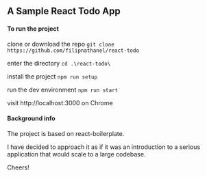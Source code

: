 ## A Sample React Todo App

#### To run the project

clone or download the repo
`git clone https://github.com/filipnathanel/react-todo`

enter the directory
`cd .\react-todo\`

install the project
`npm run setup`

run the dev environment
`npm run start`

visit http://localhost:3000 on Chrome

#### Background info

The project is based on react-boilerplate.

I have decided to approach it as if it was an introduction to a serious application that would scale to a large codebase.

Cheers!

